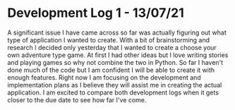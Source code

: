 # Development Log 1 - 13/07/21

A significant issue I have came across so far was actually figuring out what type of application I wanted to create. With a bit of brainstorming and research I decided only yesterday that I wanted to create a choose your own adventure type game. At first I had other ideas but I love writing stories and playing games so why not combine the two in Python. So far I haven't done much of the code but I am confident I will be able to create it with enough features. Right now I am focusing on the development and implementation plans as I believe they will assist me in creating the actual application. I am excited to compare both development logs when it gets closer to the due date to see how far I've come.
